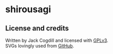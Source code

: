 # shirousagi

## License and credits

Written by Jack Cogdill and licensed with [GPLv3](https://www.gnu.org/licenses/gpl.html).  
SVGs lovingly used from [GitHub](https://octicons.github.com/).
